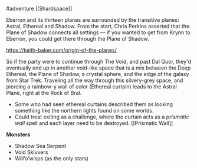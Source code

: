  #adventure [[Shardspace]]

Eberron and its thirteen planes are surrounded by the transitive planes: Astral, Ethereal and Shadow. From the start, Chris Perkins asserted that the Plane of Shadow connects all settings — if you wanted to get from Krynn to Eberron, you could get there through the Plane of Shadow.

https://keith-baker.com/origin-of-the-planes/

So if the party were to continue through The Void, and past Dal Quor, they'd eventually end up in another void-like space that is a mix between the Deep Ethereal, the Plane of Shadow, a crystal sphere, and the edge of the galaxy from Star Trek. Traveling all the way through this silvery-grey space, and piercing a rainbow-y wall of color (Ethereal curtain) leads to the Astral Plane, right at the Rock of Bral.

- Some who had seen ethereal curtains described them as looking something like the northern lights found on some worlds.
- Could treat exiting as a challenge, where the curtain acts as a *prismatic wall* spell and each layer need to be destroyed. [[Prismatic Wall]]

**Monsters**
- Shadow Sea Serpent
- Void Skivvers
- Will’o’wisps (as the only stars)
